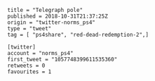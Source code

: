 ```
title = "Telegraph pole"
published = 2018-10-31T21:37:25Z
origin = "twitter-norms_ps4"
type = "tweet"
tag = [ "ps4share", "red-dead-redemption-2",]

[twitter]
account = "norms_ps4"
first_tweet = "1057748399611535360"
retweets = 0
favourites = 1
```

<p class='image'><img src='https://mnf.m17s.net/2018/10/31/Dq3gj8MX4AIOJtT.jpg' alt=''></p>

